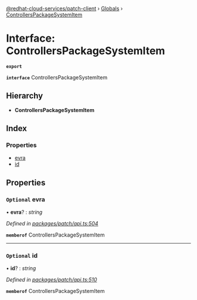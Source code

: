 [@redhat-cloud-services/patch-client](../README.md) › [Globals](../globals.md) › [ControllersPackageSystemItem](controllerspackagesystemitem.md)

# Interface: ControllersPackageSystemItem

**`export`** 

**`interface`** ControllersPackageSystemItem

## Hierarchy

* **ControllersPackageSystemItem**

## Index

### Properties

* [evra](controllerspackagesystemitem.md#optional-evra)
* [id](controllerspackagesystemitem.md#optional-id)

## Properties

### `Optional` evra

• **evra**? : *string*

*Defined in [packages/patch/api.ts:504](https://github.com/RedHatInsights/javascript-clients/blob/fff47de/packages/patch/api.ts#L504)*

**`memberof`** ControllersPackageSystemItem

___

### `Optional` id

• **id**? : *string*

*Defined in [packages/patch/api.ts:510](https://github.com/RedHatInsights/javascript-clients/blob/fff47de/packages/patch/api.ts#L510)*

**`memberof`** ControllersPackageSystemItem
